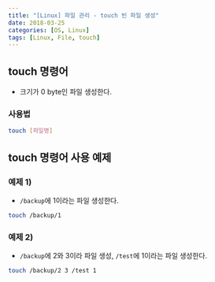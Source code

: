 ```yaml
---
title: "[Linux] 파일 관리 - touch 빈 파일 생성"
date: 2018-03-25
categories: [OS, Linux]
tags: [Linux, File, touch]
---
```


## touch 명령어

- 크기가 0 byte인 파일 생성한다.

### 사용법

```bash
touch [파일명]
```

## touch 명령어 사용 예제
### 예제 1)

- `/backup`에 1이라는 파일 생성한다.

```bash
touch /backup/1
```

### 예제 2)

- `/backup`에 2와 3이라 파일 생성, `/test`에 1이라는 파일 생성한다.

```bash
touch /backup/2 3 /test 1
```